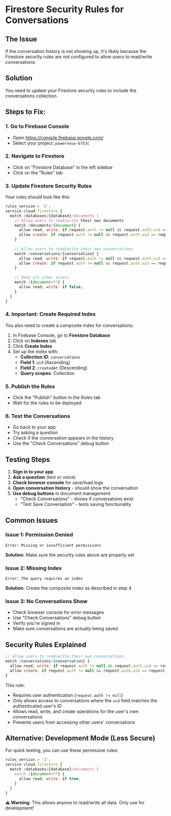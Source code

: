 # Firestore Security Rules for Conversations

## The Issue
If the conversation history is not showing up, it's likely because the Firestore security rules are not configured to allow users to read/write conversations.

## Solution
You need to update your Firestore security rules to include the conversations collection.

## Steps to Fix:

### 1. Go to Firebase Console
- Open https://console.firebase.google.com/
- Select your project: `powernova-6753c`

### 2. Navigate to Firestore
- Click on "Firestore Database" in the left sidebar
- Click on the "Rules" tab

### 3. Update Firestore Security Rules
Your rules should look like this:

```javascript
rules_version = '2';
service cloud.firestore {
  match /databases/{database}/documents {
    // Allow users to read/write their own documents
    match /documents/{document} {
      allow read, write: if request.auth != null && request.auth.uid == resource.data.uid;
      allow create: if request.auth != null && request.auth.uid == request.resource.data.uid;
    }
    
    // Allow users to read/write their own conversations
    match /conversations/{conversation} {
      allow read, write: if request.auth != null && request.auth.uid == resource.data.uid;
      allow create: if request.auth != null && request.auth.uid == request.resource.data.uid;
    }
    
    // Deny all other access
    match /{document=**} {
      allow read, write: if false;
    }
  }
}
```

### 4. Important: Create Required Index
You also need to create a composite index for conversations:

1. In Firebase Console, go to **Firestore Database**
2. Click on **Indexes** tab
3. Click **Create Index**
4. Set up the index with:
   - **Collection ID**: `conversations`
   - **Field 1**: `uid` (Ascending)
   - **Field 2**: `createdAt` (Descending)
   - **Query scopes**: Collection

### 5. Publish the Rules
- Click the "Publish" button in the Rules tab
- Wait for the rules to be deployed

### 6. Test the Conversations
- Go back to your app
- Try asking a question
- Check if the conversation appears in the history
- Use the "Check Conversations" debug button

## Testing Steps

1. **Sign in to your app**
2. **Ask a question** (text or voice)
3. **Check browser console** for save/load logs
4. **Open conversation history** - should show the conversation
5. **Use debug buttons** in document management:
   - "Check Conversations" - shows if conversations exist
   - "Test Save Conversation" - tests saving functionality

## Common Issues

### Issue 1: Permission Denied
```
Error: Missing or insufficient permissions
```
**Solution**: Make sure the security rules above are properly set

### Issue 2: Missing Index
```
Error: The query requires an index
```
**Solution**: Create the composite index as described in step 4

### Issue 3: No Conversations Show
- Check browser console for error messages
- Use "Check Conversations" debug button
- Verify you're signed in
- Make sure conversations are actually being saved

## Security Rules Explained

```javascript
// Allow users to read/write their own conversations
match /conversations/{conversation} {
  allow read, write: if request.auth != null && request.auth.uid == resource.data.uid;
  allow create: if request.auth != null && request.auth.uid == request.resource.data.uid;
}
```

This rule:
- Requires user authentication (`request.auth != null`)
- Only allows access to conversations where the `uid` field matches the authenticated user's ID
- Allows read, write, and create operations for the user's own conversations
- Prevents users from accessing other users' conversations

## Alternative: Development Mode (Less Secure)
For quick testing, you can use these permissive rules:

```javascript
rules_version = '2';
service cloud.firestore {
  match /databases/{database}/documents {
    match /{document=**} {
      allow read, write: if true;
    }
  }
}
```

**⚠️ Warning**: This allows anyone to read/write all data. Only use for development!
